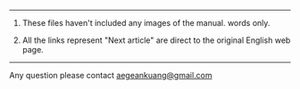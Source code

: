 ****

1)  These files haven't included any images of the manual. words only.

2)  All the links represent "Next article"  are direct to the original English web page.


****
 

Any question please contact aegeankuang@gmail.com